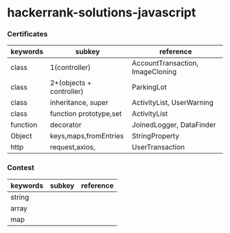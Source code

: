 # hackerrank-solutions-javascript
### Certificates
keywords|subkey|reference
-|-|-
class|1(controller)|AccountTransaction, ImageCloning
class|2+(objects + controller)|ParkingLot
class|inheritance, super|ActivityList, UserWarning
class|function prototype,set|ActivityList
function|decorator|JoinedLogger, DataFinder
Object|keys,maps,fromEntries|StringProperty
http|request,axios,|UserTransaction

### Contest
keywords|subkey|reference
-|-|-
string||
array||
map||

